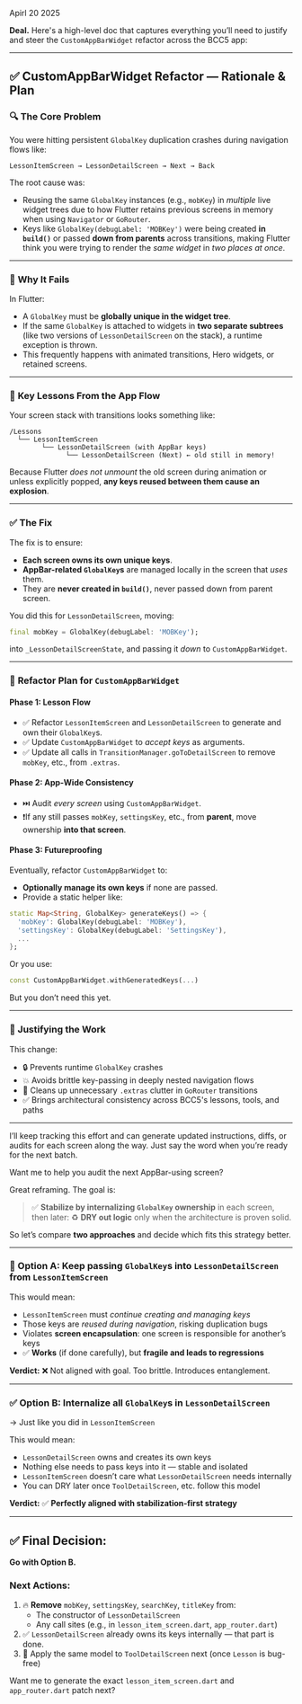 Apirl 20 2025


**Deal.** Here's a high-level doc that captures everything you’ll need to justify and steer the `CustomAppBarWidget` refactor across the BCC5 app:

---

## ✅ CustomAppBarWidget Refactor — Rationale & Plan

### 🔍 **The Core Problem**
You were hitting persistent `GlobalKey` duplication crashes during navigation flows like:

```
LessonItemScreen → LessonDetailScreen → Next → Back
```

The root cause was:

- Reusing the same `GlobalKey` instances (e.g., `mobKey`) in *multiple* live widget trees due to how Flutter retains previous screens in memory when using `Navigator` or `GoRouter`.
- Keys like `GlobalKey(debugLabel: 'MOBKey')` were being created **in `build()`** or passed **down from parents** across transitions, making Flutter think you were trying to render the *same widget* in *two places at once*.

---

### 🧨 **Why It Fails**
In Flutter:

- A `GlobalKey` must be **globally unique in the widget tree**.
- If the same `GlobalKey` is attached to widgets in **two separate subtrees** (like two versions of `LessonDetailScreen` on the stack), a runtime exception is thrown.
- This frequently happens with animated transitions, Hero widgets, or retained screens.

---

### 📍 **Key Lessons From the App Flow**
Your screen stack with transitions looks something like:

```text
/Lessons
  └── LessonItemScreen
        └── LessonDetailScreen (with AppBar keys)
              └── LessonDetailScreen (Next) ← old still in memory!
```

Because Flutter *does not unmount* the old screen during animation or unless explicitly popped, **any keys reused between them cause an explosion**.

---

### ✅ **The Fix**
The fix is to ensure:

- **Each screen owns its own unique keys**.
- **AppBar-related `GlobalKey`s** are managed locally in the screen that *uses* them.
- They are **never created in `build()`**, never passed down from parent screen.

You did this for `LessonDetailScreen`, moving:

```dart
final mobKey = GlobalKey(debugLabel: 'MOBKey');
```

into `_LessonDetailScreenState`, and passing it *down* to `CustomAppBarWidget`.

---

### 🧭 **Refactor Plan for `CustomAppBarWidget`**

#### Phase 1: **Lesson Flow**
- ✅ Refactor `LessonItemScreen` and `LessonDetailScreen` to generate and own their `GlobalKey`s.
- ✅ Update `CustomAppBarWidget` to *accept keys* as arguments.
- ✅ Update all calls in `TransitionManager.goToDetailScreen` to remove `mobKey`, etc., from `.extras`.

#### Phase 2: **App-Wide Consistency**
- ⏭️ Audit *every screen* using `CustomAppBarWidget`.
- ❗If any still passes `mobKey`, `settingsKey`, etc., from **parent**, move ownership **into that screen**.

#### Phase 3: **Futureproofing**
Eventually, refactor `CustomAppBarWidget` to:
- **Optionally manage its own keys** if none are passed.
- Provide a static helper like:

```dart
static Map<String, GlobalKey> generateKeys() => {
  'mobKey': GlobalKey(debugLabel: 'MOBKey'),
  'settingsKey': GlobalKey(debugLabel: 'SettingsKey'),
  ...
};
```

Or you use:

```dart
const CustomAppBarWidget.withGeneratedKeys(...)
```

But you don’t need this yet.

---

### 🧰 Justifying the Work
This change:
- 🔒 Prevents runtime `GlobalKey` crashes
- 💥 Avoids brittle key-passing in deeply nested navigation flows
- 🧼 Cleans up unnecessary `.extras` clutter in `GoRouter` transitions
- ✅ Brings architectural consistency across BCC5's lessons, tools, and paths

---

I’ll keep tracking this effort and can generate updated instructions, diffs, or audits for each screen along the way. Just say the word when you’re ready for the next batch.

Want me to help you audit the next AppBar-using screen?














Great reframing. The goal is:

> ✅ **Stabilize by internalizing `GlobalKey` ownership** in each screen,  
> then later: ♻️ **DRY out logic** only when the architecture is proven solid.

So let’s compare **two approaches** and decide which fits this strategy better.

---

### 🥴 Option A: Keep passing `GlobalKey`s into `LessonDetailScreen` from `LessonItemScreen`

This would mean:
- `LessonItemScreen` must *continue creating and managing keys*
- Those keys are *reused during navigation*, risking duplication bugs
- Violates **screen encapsulation**: one screen is responsible for another’s keys
- ✅ **Works** (if done carefully), but **fragile and leads to regressions**

**Verdict:** ❌ Not aligned with goal. Too brittle. Introduces entanglement.

---

### ✅ Option B: Internalize all `GlobalKey`s in `LessonDetailScreen`  
→ Just like you did in `LessonItemScreen`

This would mean:
- `LessonDetailScreen` owns and creates its own keys
- Nothing else needs to pass keys into it — stable and isolated
- `LessonItemScreen` doesn’t care what `LessonDetailScreen` needs internally
- You can DRY later once `ToolDetailScreen`, etc. follow this model

**Verdict:** ✅ **Perfectly aligned with stabilization-first strategy**

---

## ✅ Final Decision:
**Go with Option B.**

### Next Actions:
1. 🔥 **Remove** `mobKey`, `settingsKey`, `searchKey`, `titleKey` from:
   - The constructor of `LessonDetailScreen`
   - Any call sites (e.g., in `lesson_item_screen.dart`, `app_router.dart`)
2. ✅ `LessonDetailScreen` already owns its keys internally — that part is done.
3. 🔁 Apply the same model to `ToolDetailScreen` next (once `Lesson` is bug-free)

Want me to generate the exact `lesson_item_screen.dart` and `app_router.dart` patch next?